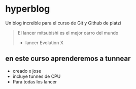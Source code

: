 # hyperblog
Un blog increible para el curso de Git y Github de platzi
>El lancer mitsubishi es el mejor carro del mundo 
>- lancer Evolution X
 ## en este curso aprenderemos a tunnear
 * creado x jose
 * incluye tunnes de CPU
 * Para todas los lancer
